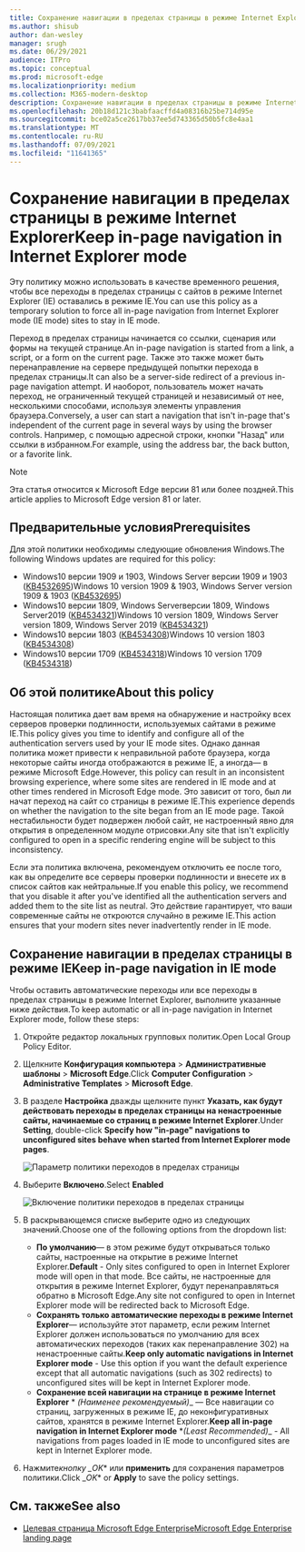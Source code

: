 ```yaml
---
title: Сохранение навигации в пределах страницы в режиме Internet Explorer
ms.author: shisub
author: dan-wesley
manager: srugh
ms.date: 06/29/2021
audience: ITPro
ms.topic: conceptual
ms.prod: microsoft-edge
ms.localizationpriority: medium
ms.collection: M365-modern-desktop
description: Сохранение навигации в пределах страницы в режиме Internet Explorer
ms.openlocfilehash: 20b18d121c3babfaacffd4a08316b25be714d95e
ms.sourcegitcommit: bce02a5ce2617bb37ee5d743365d50b5fc8e4aa1
ms.translationtype: MT
ms.contentlocale: ru-RU
ms.lasthandoff: 07/09/2021
ms.locfileid: "11641365"
---
```

# <a name="keep-in-page-navigation-in-internet-explorer-mode"></a><span data-ttu-id="31cb6-103">Сохранение навигации в пределах страницы в режиме Internet Explorer</span><span class="sxs-lookup"><span data-stu-id="31cb6-103">Keep in-page navigation in Internet Explorer mode</span></span>

<span data-ttu-id="31cb6-104">Эту политику можно использовать в качестве временного решения, чтобы все переходы в пределах страницы с сайтов в режиме Internet Explorer (IE) оставались в режиме IE.</span><span class="sxs-lookup"><span data-stu-id="31cb6-104">You can use this policy as a temporary solution to force all in-page navigation from Internet Explorer mode (IE mode) sites to stay in IE mode.</span></span>

<span data-ttu-id="31cb6-105">Переход в пределах страницы начинается со ссылки, сценария или формы на текущей странице.</span><span class="sxs-lookup"><span data-stu-id="31cb6-105">An in-page navigation is started from a link, a script, or a form on the current page.</span></span> <span data-ttu-id="31cb6-106">Также это также может быть перенаправление на сервере предыдущей попытки перехода в пределах страницы.</span><span class="sxs-lookup"><span data-stu-id="31cb6-106">It can also be a server-side redirect of a previous in-page navigation attempt.</span></span> <span data-ttu-id="31cb6-107">И наоборот, пользователь может начать переход, не ограниченный текущей страницей и независимый от нее, несколькими способами, используя элементы управления браузера.</span><span class="sxs-lookup"><span data-stu-id="31cb6-107">Conversely, a user can start a navigation that isn't in-page that's independent of the current page in several ways by using the browser controls.</span></span> <span data-ttu-id="31cb6-108">Например, с помощью адресной строки, кнопки "Назад" или ссылки в избранном.</span><span class="sxs-lookup"><span data-stu-id="31cb6-108">For example, using the address bar, the back button, or a favorite link.</span></span>

>[!NOTE]
><span data-ttu-id="31cb6-109">Эта статья относится к Microsoft Edge версии 81 или более поздней.</span><span class="sxs-lookup"><span data-stu-id="31cb6-109">This article applies to Microsoft Edge version 81 or later.</span></span>

## <a name="prerequisites"></a><span data-ttu-id="31cb6-110">Предварительные условия</span><span class="sxs-lookup"><span data-stu-id="31cb6-110">Prerequisites</span></span>

<span data-ttu-id="31cb6-111">Для этой политики необходимы следующие обновления Windows.</span><span class="sxs-lookup"><span data-stu-id="31cb6-111">The following Windows updates are required for this policy:</span></span>

- <span data-ttu-id="31cb6-112">Windows10 версии 1909 и 1903, Windows Server версии 1909 и 1903 ([KB4532695](https://support.microsoft.com/help/4532695))</span><span class="sxs-lookup"><span data-stu-id="31cb6-112">Windows 10 version 1909 & 1903, Windows Server version 1909 & 1903  ([KB4532695](https://support.microsoft.com/help/4532695))</span></span>
- <span data-ttu-id="31cb6-113">Windows10 версии 1809, Windows Serverверсии 1809, Windows Server2019 ([KB4534321](https://support.microsoft.com/help/4534321))</span><span class="sxs-lookup"><span data-stu-id="31cb6-113">Windows 10 version 1809, Windows Server version 1809, Windows Server 2019 ([KB4534321](https://support.microsoft.com/help/4534321))</span></span>
- <span data-ttu-id="31cb6-114">Windows10 версии 1803 ([KB4534308](https://support.microsoft.com/help/4534308))</span><span class="sxs-lookup"><span data-stu-id="31cb6-114">Windows 10 version 1803 ([KB4534308](https://support.microsoft.com/help/4534308))</span></span>
- <span data-ttu-id="31cb6-115">Windows10 версии 1709 ([KB4534318](https://support.microsoft.com/help/4534318))</span><span class="sxs-lookup"><span data-stu-id="31cb6-115">Windows 10 version 1709 ([KB4534318](https://support.microsoft.com/help/4534318))</span></span>


## <a name="about-this-policy"></a><span data-ttu-id="31cb6-116">Об этой политике</span><span class="sxs-lookup"><span data-stu-id="31cb6-116">About this policy</span></span>

<span data-ttu-id="31cb6-117">Настоящая политика дает вам время на обнаружение и настройку всех серверов проверки подлинности, используемых сайтами в режиме IE.</span><span class="sxs-lookup"><span data-stu-id="31cb6-117">This policy gives you time to identify and configure all of the authentication servers used by your IE mode sites.</span></span> <span data-ttu-id="31cb6-118">Однако данная политика может привести к неправильной работе браузера, когда некоторые сайты иногда отображаются в режиме IE, а иногда— в режиме Microsoft Edge.</span><span class="sxs-lookup"><span data-stu-id="31cb6-118">However, this policy can result in an inconsistent browsing experience, where some sites are rendered in IE mode and at other times rendered in Microsoft Edge mode.</span></span> <span data-ttu-id="31cb6-119">Это зависит от того, был ли начат переход на сайт со страницы в режиме IE.</span><span class="sxs-lookup"><span data-stu-id="31cb6-119">This experience depends on whether the navigation to the site began from an IE mode page.</span></span> <span data-ttu-id="31cb6-120">Такой нестабильности будет подвержен любой сайт, не настроенный явно для открытия в определенном модуле отрисовки.</span><span class="sxs-lookup"><span data-stu-id="31cb6-120">Any site that isn't explicitly configured to open in a specific rendering engine will be subject to this inconsistency.</span></span>

<span data-ttu-id="31cb6-121">Если эта политика включена, рекомендуем отключить ее после того, как вы определите все серверы проверки подлинности и внесете их в список сайтов как нейтральные.</span><span class="sxs-lookup"><span data-stu-id="31cb6-121">If you enable this policy, we recommend that you disable it after you've identified all the authentication servers and added them to the site list as neutral.</span></span> <span data-ttu-id="31cb6-122">Это действие гарантирует, что ваши современные сайты не откроются случайно в режиме IE.</span><span class="sxs-lookup"><span data-stu-id="31cb6-122">This action ensures that your modern sites never inadvertently render in IE mode.</span></span>

## <a name="keep-in-page-navigation-in-ie-mode"></a><span data-ttu-id="31cb6-123">Сохранение навигации в пределах страницы в режиме IE</span><span class="sxs-lookup"><span data-stu-id="31cb6-123">Keep in-page navigation in IE mode</span></span>

<span data-ttu-id="31cb6-124">Чтобы оставить автоматические переходы или все переходы в пределах страницы в режиме Internet Explorer, выполните указанные ниже действия.</span><span class="sxs-lookup"><span data-stu-id="31cb6-124">To keep automatic or all in-page navigation in Internet Explorer mode, follow these steps:</span></span>

1. <span data-ttu-id="31cb6-125">Откройте редактор локальных групповых политик.</span><span class="sxs-lookup"><span data-stu-id="31cb6-125">Open Local Group Policy Editor.</span></span>
2. <span data-ttu-id="31cb6-126">Щелкните **Конфигурация компьютера** > **Административные шаблоны** > **Microsoft Edge**.</span><span class="sxs-lookup"><span data-stu-id="31cb6-126">Click **Computer Configuration** > **Administrative Templates** > **Microsoft Edge**.</span></span>
3. <span data-ttu-id="31cb6-127">В разделе **Настройка** дважды щелкните пункт **Указать, как будут действовать переходы в пределах страницы на ненастроенные сайты, начинаемые со страниц в режиме Internet Explorer**.</span><span class="sxs-lookup"><span data-stu-id="31cb6-127">Under **Setting**, double-click **Specify how "in-page" navigations to unconfigured sites behave when started from Internet Explorer mode pages**.</span></span>

   ![Параметр политики переходов в пределах страницы](media/edge-learnmore-inpage-nav/learnmore-in-page-nav-settings.png)

4. <span data-ttu-id="31cb6-129">Выберите **Включено**.</span><span class="sxs-lookup"><span data-stu-id="31cb6-129">Select **Enabled**</span></span> 

   ![Включение политики переходов в пределах страницы](media/edge-learnmore-inpage-nav/learnmore-in-page-nav-enable.png)

5. <span data-ttu-id="31cb6-131">В раскрывающемся списке выберите одно из следующих значений.</span><span class="sxs-lookup"><span data-stu-id="31cb6-131">Choose one of the following options from the dropdown list:</span></span>

   - <span data-ttu-id="31cb6-132">**По умолчанию**— в этом режиме будут открываться только сайты, настроенные на открытие в режиме Internet Explorer.</span><span class="sxs-lookup"><span data-stu-id="31cb6-132">**Default** - Only sites configured to open in Internet Explorer mode will open in that mode.</span></span> <span data-ttu-id="31cb6-133">Все сайты, не настроенные для открытия в режиме Internet Explorer, будут перенаправляться обратно в Microsoft Edge.</span><span class="sxs-lookup"><span data-stu-id="31cb6-133">Any site not configured to open in Internet Explorer mode will be redirected back to Microsoft Edge.</span></span>
   - <span data-ttu-id="31cb6-134">**Сохранять только автоматические переходы в режиме Internet Explorer**— используйте этот параметр, если режим Internet Explorer должен использоваться по умолчанию для всех автоматических переходов (таких как перенаправление 302) на ненастроенные сайты.</span><span class="sxs-lookup"><span data-stu-id="31cb6-134">**Keep only automatic navigations in Internet Explorer mode** - Use this option if you want the default experience except that all automatic navigations (such as 302 redirects) to unconfigured sites will be kept in Internet Explorer mode.</span></span>
   - <span data-ttu-id="31cb6-135">**Сохранение всей навигации на странице в режиме Internet Explorer**  \* *_(Наименее рекомендуемый)_*_ — Все навигации со страниц, загруженных в режиме IE, до неконфигуративных сайтов, хранятся в режиме Internet Explorer.</span><span class="sxs-lookup"><span data-stu-id="31cb6-135">**Keep all in-page navigation in Internet Explorer mode** \**_(Least Recommended)_*_ - All navigations from pages loaded in IE mode to unconfigured sites are kept in Internet Explorer mode.</span></span>

6. <span data-ttu-id="31cb6-136">Нажмите*кнопку _OK*\* или **применить** для сохранения параметров политики.</span><span class="sxs-lookup"><span data-stu-id="31cb6-136">Click _*OK*\* or **Apply** to save the policy settings.</span></span>

## <a name="see-also"></a><span data-ttu-id="31cb6-137">См. также</span><span class="sxs-lookup"><span data-stu-id="31cb6-137">See also</span></span>

- [<span data-ttu-id="31cb6-138">Целевая страница Microsoft Edge Enterprise</span><span class="sxs-lookup"><span data-stu-id="31cb6-138">Microsoft Edge Enterprise landing page</span></span>](https://aka.ms/EdgeEnterprise)
